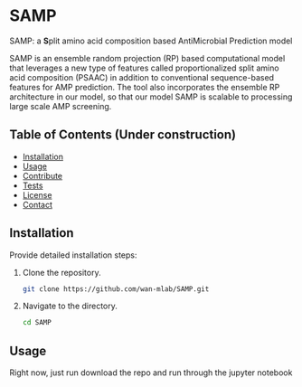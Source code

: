 # SAMP
SAMP: a <b>S</b>plit amino acid composition based AntiMicrobial Prediction model

SAMP is an ensemble random projection (RP) based computational model that leverages a new type of features called proportionalized split amino acid composition (PSAAC) in addition to conventional sequence-based features for AMP prediction. The tool also incorporates the ensemble RP architecture in our model, so that our model SAMP is scalable to processing large scale AMP screening.

## Table of Contents (Under construction)

- [Installation](#installation)
- [Usage](#usage)
- [Contribute](#contribute)
- [Tests](#tests)
- [License](#license)
- [Contact](#contact)

## Installation

Provide detailed installation steps:
1. Clone the repository.
    ```bash
    git clone https://github.com/wan-mlab/SAMP.git
    ```
2. Navigate to the directory.
    ```bash
    cd SAMP
    ```

## Usage

Right now, just run download the repo and run through the jupyter notebook

